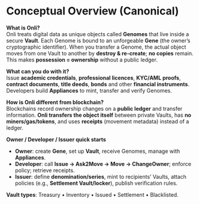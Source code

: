 # Conceptual Overview (Canonical)

**What is Onli?**  
Onli treats digital data as unique objects called **Genomes** that live inside a secure **Vault**. Each Genome is bound to an unforgeable **Gene** (the owner’s cryptographic identifier). When you transfer a Genome, the actual object moves from one Vault to another by **destroy & re-create**; **no copies** remain. This makes **possession = ownership** without a public ledger.

**What can you do with it?**  
Issue **academic credentials**, **professional licences**, **KYC/AML proofs**, **contract documents**, **title deeds**, **bonds** and other **financial instruments**. Developers build **Appliances** to mint, transfer and verify Genomes.

**How is Onli different from blockchain?**  
Blockchains record ownership changes on a **public ledger** and transfer information. **Onli transfers the object itself** between private Vaults, has **no miners/gas/tokens**, and uses **receipts** (movement metadata) instead of a ledger.

**Owner / Developer / Issuer quick starts**  
- **Owner**: create **Gene**, set up **Vault**, receive Genomes, manage with **Appliances**.  
- **Developer**: call **Issue → Ask2Move → Move → ChangeOwner**; enforce policy; retrieve receipts.  
- **Issuer**: define **denomination/series**, mint to recipients’ Vaults, attach policies (e.g., **Settlement Vault/locker**), publish verification rules.

**Vault types**: Treasury • Inventory • Issued • Settlement • Blacklisted.

